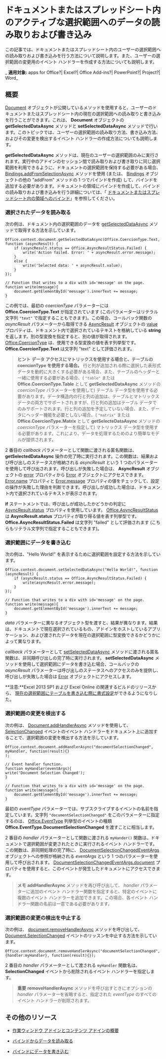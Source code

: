 
# ドキュメントまたはスプレッドシート内のアクティブな選択範囲へのデータの読み取りおよび書き込み
この記事では、ドキュメントまたはスプレッドシート内のユーザーの選択範囲への読み取りおよび書き込みを行う方法について説明します。また、ユーザーの選択範囲の変更用のイベント ハンドラーを作成する方法についても説明します。

 _ **適用対象:** apps for Office?| Excel?| Office Add-ins?| PowerPoint?| Project?| Word_


## 概要


[Document](http://msdn.microsoft.com/ja-jp/library/f8859516-cc1f-4b20-a8f3-cee37a983e70%28Office.15%29.aspx) オブジェクトが公開しているメソッドを使用すると、ユーザーのドキュメントまたはスプレッドシート内の現在の選択範囲への読み取りと書き込みを行うことができます。これは、 **Document** オブジェクトの **getSelectedDataAsync** メソッドと **setSelectedDataAsync** メソッドで行います。このトピックでは、ユーザーの選択範囲の読み取り方法、書き込み方法、およびその変更を検出するイベント ハンドラーの作成方法についても説明します。

 **getSelectedDataAsync** メソッドは、現在のユーザーの選択範囲のみに実行されます。実行中のアドインのセッション間で読み取りおよび書き取りに同じ選択範囲を利用できるように、ドキュメントの選択範囲を保持する必要がある場合、 [Bindings.addFromSelectionAsync](http://msdn.microsoft.com/ja-jp/library/edc99214-e63e-43f2-9392-97ead42fc155.aspx) メソッドを使用 (または、 [Bindings](http://msdn.microsoft.com/ja-jp/library/09979e31-3bfb-45be-adda-0f7cc2db1fe1.aspx) オブジェクトの他の "addFrom" メソッドの 1 つでバインドを作成) して、バインドを追加する必要があります。ドキュメントの領域にバインドを作成して、バインドの読み取りおよび書き込みを行う詳細については、「 [ドキュメントまたはスプレッドシート内の領域へのバインド](../../docs/develop/bind-to-regions-in-a-document-or-spreadsheet.md)」を参照してください。


### 選択されたデータを読み取る


次の例は、ドキュメント内の選択範囲のデータを [getSelectedDataAsync](http://msdn.microsoft.com/ja-jp/library/f85ad02c-64f0-4b73-87f6-7f521b3afd69%28Office.15%29.aspx) メソッドで取得する方法を示しています。


```
Office.context.document.getSelectedDataAsync(Office.CoercionType.Text, function (asyncResult) {
    if (asyncResult.status == Office.AsyncResultStatus.Failed) {
        write('Action failed. Error: ' + asyncResult.error.message);
    }
    else {
        write('Selected data: ' + asyncResult.value);
    }
});

// Function that writes to a div with id='message' on the page.
function write(message){
    document.getElementById('message').innerText += message; 
}
```

この例では、最初の  _coercionType_ パラメーターには **Office.CoercionType.Text** が指定されています (このパラメーターはリテラル文字列 `"text"` で指定することもできます)。この場合、コールバック関数の _asyncResult_ パラメーターから取得できる [AsyncResult](http://msdn.microsoft.com/ja-jp/library/453a4b43-0fdc-4ea9-967a-c033fab31507%28Office.15%29.aspx) オブジェクトの [value](http://msdn.microsoft.com/ja-jp/library/540c114f-0398-425c-baf3-7363f2f6bc47%28Office.15%29.aspx) プロパティは、ドキュメント内で選択されているテキストを格納している **string** を返します。別の型変換を指定すると、別の値が取得されます。 [Office.CoercionType](http://msdn.microsoft.com/ja-jp/library/735eaab6-5e31-4bc2-add5-9d378900a31b%28Office.15%29.aspx) は、使用できる型変換の値を表す列挙型です。 **Office.CoercionType.Text** は文字列 "text" として評価されます。


 >**ヒント**   **データ アクセスにマトリックスを使用する場合と、テーブルの coercionType を使用する場合。** 行と列が追加される際に選択した表形式データを動的に大きくする必要がある場合、また、テーブルのヘッダーと一緒に使用する必要がある場合、( `"table"` または **Office.CoercionType.Table** として **getSelectedDataAsync** メソッドの _coercionType_ パラメーターを使用して) テーブル データ型を使用する必要があります。データ構造内の行と列の追加は、テーブルとマトリックス データの両方でサポートされますが、行と列の追加はテーブル データでのみサポートされます。行と列の追加を予定していない場合、また、データにヘッダー機能を必要としない場合、( `"matrix"` または **Office.CoercionType.Matrix** として **getSelecteDataAsync** メソッドの _coercionType_ パラメーターを指定して) マトリックス データ型を使用する必要があります。これにより、データを処理するためのより簡単なモデルが提供されます。

2 番目の  _callback_ パラメーターとして関数に渡される匿名関数は、 **getSelectedDataAsync** 操作の完了時に実行されます。この関数は、結果および呼び出しのステータスが格納される _asyncResult_ という 1 つのパラメーターを使用して呼び出されます。呼び出しが失敗した場合は、 **AsyncResult** オブジェクトの [error](http://msdn.microsoft.com/ja-jp/library/51c46d36-972d-4d82-91aa-da99cbeb8d4f%28Office.15%29.aspx) プロパティから [Error](http://msdn.microsoft.com/ja-jp/library/36d1d048-b888-4bb5-9321-d340bcbc86f4%28Office.15%29.aspx) オブジェクトにアクセスできます。 [Error.name](http://msdn.microsoft.com/ja-jp/library/b76aaafd-bb34-4853-b29d-67adb1111b37%28Office.15%29.aspx) プロパティと [Error.message](http://msdn.microsoft.com/ja-jp/library/594e168e-4fdf-4e80-ba7e-4856a4a8ea5f%28Office.15%29.aspx) プロパティの値をチェックして、設定の操作が失敗した理由を判断できます。呼び出しが成功した場合は、ドキュメント内で選択されているテキストが表示されます。

 **if** ステートメントでは、呼び出しが成功したかどうかの判定に [AsyncResult.status](http://msdn.microsoft.com/ja-jp/library/eec9c712-79eb-4365-88a1-6d77649727c1%28Office.15%29.aspx) プロパティを使用しています。 [Office.AsyncResultStatus](http://msdn.microsoft.com/ja-jp/library/e2652105-03e8-4771-a985-e66c661fe3ea%28Office.15%29.aspx) は **AsyncResult.status** プロパティが取り得る値を表す列挙型です。 **Office.AsyncResultStatus.Failed** は文字列 "failed" として評価されます (こちらもリテラル文字列で指定することもできます)。


### 選択範囲にデータを書き込む


次の例は、"Hello World!" を表示するために選択範囲を設定する方法を示しています。


```
Office.context.document.setSelectedDataAsync("Hello World!", function (asyncResult) {
    if (asyncResult.status == Office.AsyncResultStatus.Failed) {
        write(asyncResult.error.message);
    }
});

// Function that writes to a div with id='message' on the page.
function write(message){
    document.getElementById('message').innerText += message; 
}
```

 _data_ パラメーターに異なるオブジェクト型を渡すと、結果が異なります。結果は、ドキュメントで現在選択されているもの、アドインをホストしているアプリケーション、および渡されたデータを現在の選択範囲に型変換できるかどうかによって異なります。

 _callback_ パラメーターとして [setSelectedDataAsync](http://msdn.microsoft.com/ja-jp/library/998f38dc-83bd-4659-a759-4758c632a6ef%28Office.15%29.aspx) メソッドに渡される匿名関数は、非同期呼び出しの完了時に実行されます。 **setSelectedDataAsync** メソッドを使用して選択範囲にデータを書き込む場合、コールバックの _asyncResult_ パラメーターは呼び出しのステータスへのアクセスのみを提供し、呼び出しが失敗した場合は [Error](http://msdn.microsoft.com/ja-jp/library/36d1d048-b888-4bb5-9321-d340bcbc86f4%28Office.15%29.aspx) オブジェクトにアクセスします。

 **注意:**Excel 2013 SP1 および Excel Online の関連するビルドのリリースから、 [現在の選択範囲にテーブルを書き込む際に書式設定](../../docs/excel/format-tables-in-add-ins-for-excel.md)ができるようになりした。


### 選択範囲の変更を検出する


次の例は、 [Document.addHandlerAsync](http://msdn.microsoft.com/ja-jp/library/8b2ec6c4-0983-4f5e-abd9-16f15b4fc87b%28Office.15%29.aspx) メソッドを使用して、 [SelectionChanged](http://msdn.microsoft.com/ja-jp/library/4cbc527c-a1d5-4fb0-b6db-28cc40c5d5e2%28Office.15%29.aspx) イベントのイベント ハンドラーをドキュメント上に追加することで、選択範囲の変更を検出する方法を示しています。


```
Office.context.document.addHandlerAsync("documentSelectionChanged", myHandler, function(result){} 
);

// Event handler function.
function myHandler(eventArgs){
write('Document Selection Changed');
}

// Function that writes to a div with id='message' on the page.
function write(message){
    document.getElementById('message').innerText += message; 
}
```

最初の  _eventType_ パラメーターでは、サブスクライブするイベントの名前を指定しています。文字列 `"documentSelectionChanged"` をこのパラメーターに指定するのは、 [Office.EventType](http://msdn.microsoft.com/ja-jp/library/82c79659-52da-48b0-92a9-831226eb9a7f%28Office.15%29.aspx) 列挙型のイベントの種類 **Office.EventType.DocumentSelectionChanged** を渡すことに相当します。

2 番目の  _handler_ パラメーターとして関数に渡される `myHander()` 関数は、ドキュメントで選択範囲が変更されたときに実行されるイベント ハンドラーです。この関数は、非同期処理の完了時に、 [DocumentSelectionChangedEventArgs](http://msdn.microsoft.com/ja-jp/library/283f2d97-2595-444b-86a6-286efd77f638%28Office.15%29.aspx) オブジェクトへの参照が格納される _eventArgs_ という 1 つのパラメーターを使用して呼び出されます。 [DocumentSelectionChangedEventArgs.document](http://msdn.microsoft.com/ja-jp/library/12974085-c146-45ff-aede-70e247d8426f%28Office.15%29.aspx) プロパティを使用すると、このイベントが発生したドキュメントにアクセスできます。


 >**メモ**   **addHandlerAsync** メソッドを再び呼び出して、 _handler_ パラメーターに追加のイベント ハンドラー関数を指定すると、特定のイベントに複数のイベント ハンドラーを追加できます。この場合、各イベント ハンドラー関数の名前は一意である必要があります。


### 選択範囲の変更の検出を中止する


次の例は、 [document.removeHandlerAsync](http://msdn.microsoft.com/ja-jp/library/4cbc527c-a1d5-4fb0-b6db-28cc40c5d5e2%28Office.15%29.aspx) メソッドを呼び出して、 [Document.SelectionChanged](http://msdn.microsoft.com/ja-jp/library/47e0b00f-e301-4f21-836d-aeac783c42e0%28Office.15%29.aspx) イベントのリッスンを中止する方法を示しています。


```
Office.context.document.removeHandlerAsync("documentSelectionChanged", {handler:myHandler}, function(result){});
```

2 番目の  _handler_ パラメーターとして渡される `myHandler` 関数名は、 **SelectionChanged** イベントから削除されるイベント ハンドラーを指定します。


 >**重要**   **removeHandlerAsync** メソッドを呼び出すときにオプションの _handler_ パラメーターを省略すると、指定された _eventType_ のすべてのイベント ハンドラーが削除されます。


## その他のリソース



- [作業ウィンドウ アドインとコンテンツ アドインの概要](task-pane-and-content-add-ins.md)
    
- [バインドからデータを読み取る](bind-to-regions-in-a-document-or-spreadsheet.md#BindRegions_Read)
    
- [バインドにデータを書き込む](bind-to-regions-in-a-document-or-spreadsheet.md#BindRegions_Write)
    
